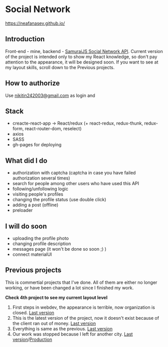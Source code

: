 # Social Network
https://neafanasev.github.io/
## Introduction
Front-end - mine, backend - [SamuraiJS Social Network API](https://social-network.samuraijs.com/). Current version of the project is intended only to show my React knowledge, so don't pay attention to the appearance, it will be designed soon. If you want to see at my layout skills, scroll down to the Previous projects.
## How to authorize
Use nikitin242003@gmail.com as login and 
## Stack
- creacte-react-app -> React/redux (+ react-redux, redux-thunk, redux-form, react-router-dom, reselect)
- axios
- SASS
- gh-pages for deploying
## What did I do
- authorization with captcha (captcha in case you have failed authorization several times)
- search for people among other users who have used this API
- following/unfollowing logic
- visiting people's profiles
- changing the profile status (use double click)
- adding a post (offline)
- preloader
## I will do soon
- uploading the profile photo
- changing profile description
- messages page (it won't be done so soon ;) )
- connect materialUI
## Previous projects
This is commertial projects that I've done. All of them are either no longer working, or have been changed a lot since I finished my work.

**Check 4th project to see my current layout level**

1. First steps in webdev, the appearance is terrible, now organization is closed. [Last version](http://neafanasev.myjino.ru/gradstroy)
2. This is the latest version of the project, now it doesn't exist because of the client ran out of money. [Last version](http://neafanasev.myjino.ru/mbajunior/)
3. Everything is same as the previous. [Last version](http://neafanasev.myjino.ru/aurora/)
4. Our work was stopped because I left for another city. [Last version](http://neafanasev.myjino.ru/alfacar96new/)/[Production](https://alfacar96.ru/)